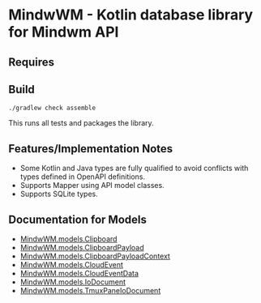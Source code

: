 # MindwWM - Kotlin database library for Mindwm API

## Requires


## Build

```
./gradlew check assemble
```

This runs all tests and packages the library.

## Features/Implementation Notes

* Some Kotlin and Java types are fully qualified to avoid conflicts with types defined in OpenAPI definitions.
* Supports Mapper using API model classes.
* Supports SQLite types.

<a id="documentation-for-models"></a>
## Documentation for Models

 - [MindwWM.models.Clipboard](docs/Clipboard.md)
 - [MindwWM.models.ClipboardPayload](docs/ClipboardPayload.md)
 - [MindwWM.models.ClipboardPayloadContext](docs/ClipboardPayloadContext.md)
 - [MindwWM.models.CloudEvent](docs/CloudEvent.md)
 - [MindwWM.models.CloudEventData](docs/CloudEventData.md)
 - [MindwWM.models.IoDocument](docs/IoDocument.md)
 - [MindwWM.models.TmuxPaneIoDocument](docs/TmuxPaneIoDocument.md)

